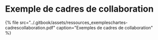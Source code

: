 # Exemple de cadres de collaboration

{% file src="../.gitbook/assets/ressources\_exempleschartes-cadrescollaboration.pdf" caption="Exemples de cadres de collaboration" %}

